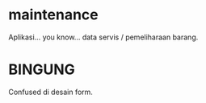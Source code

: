 # maintenance
Aplikasi... you know... data servis / pemeliharaan barang.

# BINGUNG
Confused di desain form.
